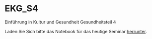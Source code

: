 # EKG_S4
Einführung in Kultur und Gesundheit Gesundheitsteil 4

Laden Sie Sich bitte das Notebook für das heutige Seminar [herrunter](/daten/Seminar4_studies.ipynb).
